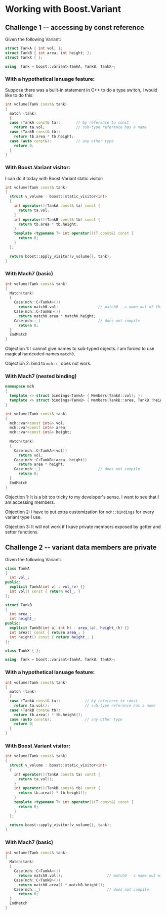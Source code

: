 


Working with Boost.Variant
==========================

Challenge 1 -- accessing by const reference
-----------------------------------------

Given the following Variant:

```c++
struct TankA { int vol; };
struct TankB { int area; int height; };
struct TankX { };

using  Tank = boost::variant<TankA, TankB, TankX>;
```

### With a hypothetical lanuage feature:

Suppose there was a built-in statement in C++ to do a type switch, I would like to do this:
```c++
int volume(Tank const& tank)
{
  match (tank)
  {
  case (TankA const& ta):       // by reference to const
    return ta.vol;              // sub-type reference has a name
  case (TankB const& tb):
    return tb.area * tb.height;
  case (auto const&):           // any other type
    return 0;
  }
}
```

### With Boost.Variant visitor:

I can do it today with Boost.Variant static visitor:

```c++
int volume(Tank const& tank)
{
  struct v_volume : boost::static_visitor<int>
  {
    int operator()(TankA const& ta) const {
      return ta.vol;
    }
    int operator()(TankB const& tb) const {
      return tb.area * tb.height;
    }
    template <typename T> int operator()(T const&) const {
      return 0;
    }    
  };
  
  return boost::apply_visitor(v_volume{}, tank);
}
```

### With Mach7 (basic)

```c++
int volume(Tank const& tank)
{
  Match(tank)
  {
    Case(mch::C<TankA>())
      return match0.vol;                  // match0 - a name out of thin air
    Case(mch::C<TankB>())
      return match0.area * match0.height;
    Case(mch::_)                          // does not compile
      return 0;
  }
  EndMatch
}
```
Objection 1: I cannot give names to sub-typed objects. I am forced to use magical hardcoded names `match0`.

Objection 2: bind to `mch::_` does not work.

### With Mach7 (nested binding)

```c++
namespace mch
{
  template <> struct bindings<TankA> { Members(TankA::vol); };
  template <> struct bindings<TankB> { Members(TankB::area, TankB::height); };
}

int volume(Tank const& tank)
{
  mch::var<const int&> vol;
  mch::var<const int&> area;
  mch::var<const int&> height;
  
  Match(tank)
  {
    Case(mch::C<TankA>(vol))
      return vol;
    Case(mch::C<TankB>(area, height))
      return area * height;
    Case(mch::_)                          // does not compile
      return 0;
  }
  EndMatch
}
```

Objection 1: It is a bit too tricky to my developer's sense. I want to see that I am accessing members.

Objection 2: I have to put extra customization for `mch::bindings` for every variant type I use.

Objection 3: It will not work if I kave private members exposed by getter and setter functions.


Challenge 2 -- variant data members are private
-----------------------------------------

Given the following Variant:

```c++
class TankA
{
  int vol_;
public:
  explicit TankA(int v) : vol_(v) {}
  int vol() const { return vol_; }
};

struct TankB
{
  int area_;
  int height_;
public:
  explicit TankB(int a, int h) : area_(a), height_(h) {}
  int area() const { return area_; }
  int height() const { return height_; }
};

class TankX { };

using  Tank = boost::variant<TankA, TankB, TankX>;
```

### With a hypothetical lanuage feature:

```c++
int volume(Tank const& tank)
{
  match (tank)
  {
  case (TankA const& ta):           // by reference to const
    return ta.vol();                // sub-type reference has a name
  case (TankB const& tb):
    return tb.area() * tb.height();
  case (auto const&):               // any other type
    return 0;
  }
}
```

### With Boost.Variant visitor:


```c++
int volume(Tank const& tank)
{
  struct v_volume : boost::static_visitor<int>
  {
    int operator()(TankA const& ta) const {
      return ta.vol();
    }
    int operator()(TankB const& tb) const {
      return tb.area() * tb.height();
    }
    template <typename T> int operator()(T const&) const {
      return 0;
    }    
  };
  
  return boost::apply_visitor(v_volume{}, tank);
}
```

### With Mach7 (basic)

```c++
int volume(Tank const& tank)
{
  Match(tank)
  {
    Case(mch::C<TankA>())
      return match0.vol();                    // match0 - a name out of thin air
    Case(mch::C<TankB>())
      return match0.area() * match0.height();
    Case(mch::_)                              // does not compile
      return 0;
  }
  EndMatch
}
```

